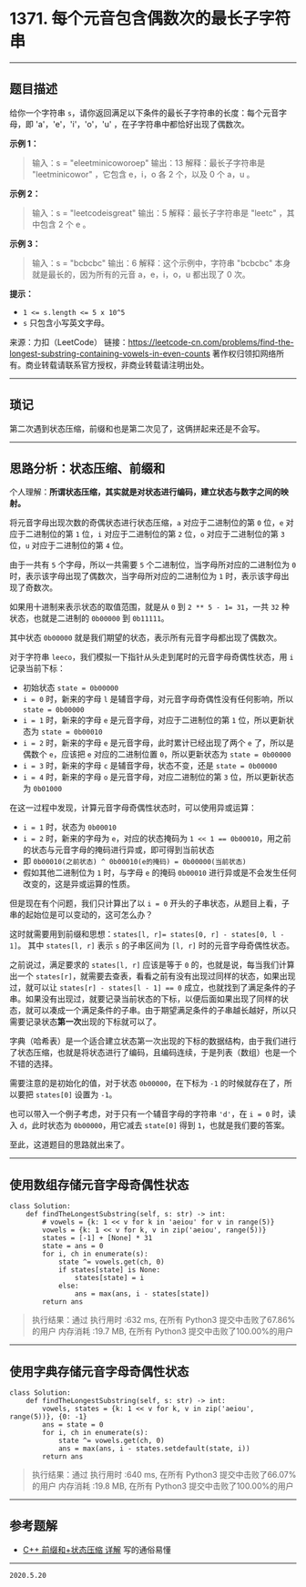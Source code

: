 # 1371. 每个元音包含偶数次的最长子字符串

---

## 题目描述

给你一个字符串 `s`，请你返回满足以下条件的最长子字符串的长度：每个元音字母，即 'a'，'e'，'i'，'o'，'u' ，在子字符串中都恰好出现了偶数次。

**示例 1：**

> 输入：s = "eleetminicoworoep"
> 输出：13
> 解释：最长子字符串是 "leetminicowor" ，它包含 e，i，o 各 2 个，以及 0 个 a，u 。

**示例 2：**

> 输入：s = "leetcodeisgreat"
> 输出：5
> 解释：最长子字符串是 "leetc" ，其中包含 2 个 e 。

**示例 3：**

> 输入：s = "bcbcbc"
> 输出：6
> 解释：这个示例中，字符串 "bcbcbc" 本身就是最长的，因为所有的元音 a，e，i，o，u 都出现了 0 次。

**提示：**

- `1 <= s.length <= 5 x 10^5`
- `s` 只包含小写英文字母。

来源：力扣（LeetCode）
链接：https://leetcode-cn.com/problems/find-the-longest-substring-containing-vowels-in-even-counts
著作权归领扣网络所有。商业转载请联系官方授权，非商业转载请注明出处。

---

## 琐记

第二次遇到状态压缩，前缀和也是第二次见了，这俩拼起来还是不会写。

---

## 思路分析：状态压缩、前缀和

个人理解：**所谓状态压缩，其实就是对状态进行编码，建立状态与数字之间的映射。**

将元音字母出现次数的奇偶状态进行状态压缩，`a` 对应于二进制位的第 `0` 位，`e` 对应于二进制位的第 `1` 位，`i` 对应于二进制位的第 `2` 位，`o` 对应于二进制位的第 `3` 位，`u` 对应于二进制位的第 `4` 位。

由于一共有 `5` 个字母，所以一共需要 `5` 个二进制位，当字母所对应的二进制位为 `0` 时，表示该字母出现了偶数次，当字母所对应的二进制位为 `1` 时，表示该字母出现了奇数次。

如果用十进制来表示状态的取值范围，就是从 `0` 到 `2 ** 5 - 1= 31`，一共 `32` 种状态，也就是二进制的 `0b00000` 到 `0b11111`。

其中状态 `0b00000` 就是我们期望的状态，表示所有元音字母都出现了偶数次。

对于字符串 `leeco`，我们模拟一下指针从头走到尾时的元音字母奇偶性状态，用 `i` 记录当前下标：

- 初始状态 `state = 0b00000`
- `i = 0` 时，新来的字母 `l` 是辅音字母，对元音字母奇偶性没有任何影响，所以 `state = 0b00000`
- `i = 1` 时，新来的字母 `e` 是元音字母，对应于二进制位的第 `1` 位，所以更新状态为 `state = 0b00010`
- `i = 2` 时，新来的字母 `e` 是元音字母，此时累计已经出现了两个 `e` 了，所以是偶数个 `e`，应该把 `e` 对应的二进制位置 `0`，所以更新状态为 `state = 0b00000`
- `i = 3` 时，新来的字母 `c` 是辅音字母，状态不变，还是 `state = 0b00000`
- `i = 4` 时，新来的字母 `o` 是元音字母，对应二进制位的第 `3` 位，所以更新状态为 `0b01000`

在这一过程中发现，计算元音字母奇偶性状态时，可以使用异或运算：

- `i = 1` 时，状态为 `0b00010`
- `i = 2` 时，新来的字母为 `e`，对应的状态掩码为 `1 << 1 == 0b00010`，用之前的状态与元音字母的掩码进行异或，即可得到当前状态
- 即 `0b00010(之前状态) ^ 0b00010(e的掩码) = 0b00000(当前状态)`
- 假如其他二进制位为 `1` 时，与字母 `e` 的掩码 `0b00010` 进行异或是不会发生任何改变的，这是异或运算的性质。

但是现在有个问题，我们只计算出了以 `i = 0` 开头的子串状态，从题目上看，子串的起始位是可以变动的，这可怎么办？

这时就需要用到前缀和思想：`states[l, r]= states[0, r] - states[0, l - 1]`。
其中 `states[l, r]` 表示 `s` 的子串区间为 `[l, r]` 时的元音字母奇偶性状态。

之前说过，满足要求的 `states[l, r]` 应该是等于 `0` 的，也就是说，每当我们计算出一个 `states[r]`，就需要去查表，看看之前有没有出现过同样的状态，如果出现过，就可以让 `states[r] - states[l - 1] == 0` 成立，也就找到了满足条件的子串。如果没有出现过，就要记录当前状态的下标，以便后面如果出现了同样的状态，就可以凑成一个满足条件的子串。由于期望满足条件的子串越长越好，所以只需要记录状态**第一次**出现的下标就可以了。

字典（哈希表）是一个适合建立状态第一次出现的下标的数据结构，由于我们进行了状态压缩，也就是将状态进行了编码，且编码连续，于是列表（数组）也是一个不错的选择。

需要注意的是初始化的值，对于状态 `0b00000`，在下标为 `-1` 的时候就存在了，所以要把 `states[0]` 设置为 `-1`。

也可以带入一个例子考虑，对于只有一个辅音字母的字符串 `'d'`，在 `i = 0` 时，读入 `d`，此时状态为 `0b00000`，用它减去 `state[0]` 得到 `1`，也就是我们要的答案。

至此，这道题目的思路就出来了。

---

## 使用数组存储元音字母奇偶性状态

```python3
class Solution:
    def findTheLongestSubstring(self, s: str) -> int:
        # vowels = {k: 1 << v for k in 'aeiou' for v in range(5)}
        vowels = {k: 1 << v for k, v in zip('aeiou', range(5))}
        states = [-1] + [None] * 31
        state = ans = 0
        for i, ch in enumerate(s):
            state ^= vowels.get(ch, 0)
            if states[state] is None:
                states[state] = i
            else:
                ans = max(ans, i - states[state])
        return ans
```

> 执行结果：通过
> 执行用时 :632 ms, 在所有 Python3 提交中击败了67.86% 的用户
> 内存消耗 :19.7 MB, 在所有 Python3 提交中击败了100.00%的用户

---

## 使用字典存储元音字母奇偶性状态

```python3
class Solution:
    def findTheLongestSubstring(self, s: str) -> int:
        vowels, states = {k: 1 << v for k, v in zip('aeiou', range(5))}, {0: -1}
        ans = state = 0
        for i, ch in enumerate(s):
            state ^= vowels.get(ch, 0)
            ans = max(ans, i - states.setdefault(state, i))
        return ans
```

> 执行结果：通过
> 执行用时 :640 ms, 在所有 Python3 提交中击败了66.07% 的用户
> 内存消耗 :19.8 MB, 在所有 Python3 提交中击败了100.00%的用户

---

## 参考题解

- [C++ 前缀和+状态压缩 详解](https://leetcode-cn.com/problems/find-the-longest-substring-containing-vowels-in-even-counts/solution/c-qian-zhui-he-zhuang-tai-ya-suo-xiang-jie-by-yizh/)
写的通俗易懂

---

`2020.5.20`
